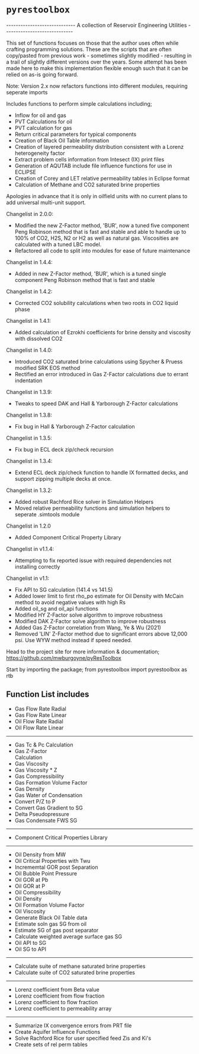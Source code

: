 `pyrestoolbox`
==============

\-\-\-\-\-\-\-\-\-\-\-\-\-\-\-\-\-\-\-\-\-\-\-\-\-\-\-\--
A collection of Reservoir Engineering Utilities
\-\-\-\-\-\-\-\-\-\-\-\-\-\-\-\-\-\-\-\-\-\-\-\-\-\-\-\--

This set of functions focuses on those that the author uses often while
crafting programming solutions. These are the scripts that are often
copy/pasted from previous work - sometimes slightly modified - resulting
in a trail of slightly different versions over the years. Some attempt
has been made here to make this implementation flexible enough such that
it can be relied on as-is going forward.

Note: Version 2.x now refactors functions into different modules, requiring seperate imports

Includes functions to perform simple calculations including;

-   Inflow for oil and gas
-   PVT Calculations for oil
-   PVT calculation for gas
-   Return critical parameters for typical components
-   Creation of Black Oil Table information
-   Creation of layered permeability distribution consistent with a
    Lorenz heterogeneity factor
-   Extract problem cells information from Intesect (IX) print files
-   Generation of AQUTAB include file influence functions for use in
    ECLIPSE
-   Creation of Corey and LET relative permeability tables in Eclipse
    format
-   Calculation of Methane and CO2 saturated brine properties

Apologies in advance that it is only in oilfield
units with no current plans to add universal multi-unit support.

Changelist in 2.0.0:
- Modified the new Z-Factor method, 'BUR', now a tuned five component Peng Robinson method that is fast and stable and able to handle up to 100% of CO2, H2S, N2 or H2 as well as natural gas. Viscosities are calculated with a tuned LBC model.
- Refactored all code to split into modules for ease of future maintenance

Changelist in 1.4.4:
- Added in new Z-Factor method, 'BUR', which is a tuned single component Peng Robinson method that is fast and stable 


Changelist in 1.4.2:
- Corrected CO2 solubility calculations when two roots in CO2 liquid phase

Changelist in 1.4.1:
- Added calculation of Ezrokhi coefficients for brine density and viscosity with dissolved CO2

Changelist in 1.4.0:
- Introduced CO2 saturated brine calculations using Spycher & Pruess modified SRK EOS method
- Rectified an error introduced in Gas Z-Factor calculations due to errant indentation

Changelist in 1.3.9:
- Tweaks to speed DAK and Hall & Yarborough Z-Factor calculations

Changelist in 1.3.8:
- Fix bug in Hall & Yarborough Z-Factor calculation

Changelist in 1.3.5:
- Fix bug in ECL deck zip/check recursion

Changelist in 1.3.4:
- Extend ECL deck zip/check function to handle IX formatted decks, and support zipping multiple decks at once.

Changelist in 1.3.2:
- Added robust Rachford Rice solver in Simulation Helpers
- Moved relative permeability functions and simulation helpers to seperate .simtools module

Changelist in 1.2.0
- Added Component Critical Property Library

Changelist in v1.1.4:
- Attempting to fix reported issue with required dependencies not installing correctly

Changelist in v1.1:
- Fix API to SG calculation (141.4 vs 141.5)
- Added lower limit to first rho_po estimate for Oil Density with McCain method to avoid negative values with high Rs
- Added oil_sg and oil_api functions
- Modified HY Z-Factor solve algorithm to improve robustness
- Modified DAK Z-Factor solve algorithm to improve robustness
- Added Gas Z-Factor correlation from Wang, Ye & Wu (2021)
- Removed 'LIN' Z-Factor method due to significant errors above 12,000 psi. Use WYW method instead if speed needed.

Head to the project site for more information & documentation;
https://github.com/mwburgoyne/pyResToolbox

Start by importing the package;
from pyrestoolbox import pyrestoolbox as rtb

Function List includes
-------------

-   Gas Flow Rate Radial    
-   Gas Flow Rate Linear    
-   Oil Flow Rate Radial    
-   Oil Flow Rate Linear    
----------------------------
-   Gas Tc & Pc Calculation 
-   Gas Z-Factor            
    Calculation             
-   Gas Viscosity           
-   Gas Viscosity \* Z      
-   Gas Compressibility     
-   Gas Formation Volume Factor                  
-   Gas Density             
-   Gas Water of Condensation            
-   Convert P/Z to P        
-   Convert Gas Gradient to SG                      
-   Delta Pseudopressure    
-   Gas Condensate FWS SG   
----------------------------
-   Component Critical Properties Library
----------------------------
-   Oil Density from MW     
-   Oil Critical Properties with Twu                
-   Incrememtal GOR post Separation              
-   Oil Bubble Point Pressure                
-   Oil GOR at Pb           
-   Oil GOR at P            
-   Oil Compressibility     
-   Oil Density             
-   Oil Formation Volume Factor                  
-   Oil Viscosity           
-   Generate Black Oil Table data              
-   Estimate soln gas SG from oil                
-   Estimate SG of gas post separator               
-   Calculate weighted average surface gas SG  
-   Oil API to SG              
-   Oil SG to API
----------------------------
-   Calculate suite of methane saturated brine properties  
-   Calculate suite of CO2 saturated brine properties   
----------------------------
-   Lorenz coefficient from Beta value                   
-   Lorenz coefficient from flow fraction                
-   Lorenz coefficient to flow fraction                
-   Lorenz coefficient to permeability array      
----------------------------
-   Summarize IX convergence errors from PRT file                
-   Create Aquifer Influence Functions     
-   Solve Rachford Rice for user specified feed Zis and Ki's 
-   Create sets of rel perm tables                  
                            
   